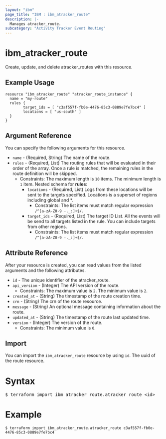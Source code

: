 ```yaml
---
layout: "ibm"
page_title: "IBM : ibm_atracker_route"
description: |-
  Manages atracker_route.
subcategory: "Activity Tracker Event Routing"
---
```


# ibm_atracker_route

Create, update, and delete atracker_routes with this resource.

## Example Usage

```hcl
resource "ibm_atracker_route" "atracker_route_instance" {
  name = "my-route"
  rules {
		target_ids = [ "c3af557f-fb0e-4476-85c3-0889e7fe7bc4" ]
		locations = [ "us-south" ]
  }
}
```

## Argument Reference

You can specify the following arguments for this resource.

* `name` - (Required, String) The name of the route.
* `rules` - (Required, List) The routing rules that will be evaluated in their order of the array. Once a rule is matched, the remaining rules in the route definition will be skipped.
  * Constraints: The maximum length is `10` items. The minimum length is `1` item.
Nested schema for **rules**:
	* `locations` - (Required, List) Logs from these locations will be sent to the targets specified. Locations is a superset of regions including global and *.
	  * Constraints: The list items must match regular expression `/^[a-zA-Z0-9 -._:]+$/`.
	* `target_ids` - (Required, List) The target ID List. All the events will be send to all targets listed in the rule. You can include targets from other regions.
	  * Constraints: The list items must match regular expression `/^[a-zA-Z0-9 -._:]+$/`.

## Attribute Reference

After your resource is created, you can read values from the listed arguments and the following attributes.

* `id` - The unique identifier of the atracker_route.
* `api_version` - (Integer) The API version of the route.
  * Constraints: The maximum value is `2`. The minimum value is `2`.
* `created_at` - (String) The timestamp of the route creation time.
* `crn` - (String) The crn of the route resource.
* `message` - (String) An optional message containing information about the route.
* `updated_at` - (String) The timestamp of the route last updated time.
* `version` - (Integer) The version of the route.
  * Constraints: The minimum value is `0`.


## Import

You can import the `ibm_atracker_route` resource by using `id`. The uuid of the route resource.

# Syntax
<pre>
$ terraform import ibm_atracker_route.atracker_route &lt;id&gt;
</pre>

# Example
```
$ terraform import ibm_atracker_route.atracker_route c3af557f-fb0e-4476-85c3-0889e7fe7bc4
```
